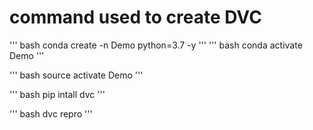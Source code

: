 # command used to create DVC


''' bash
conda create -n Demo python=3.7 -y
'''
''' bash
conda activate Demo
'''

''' bash
source activate Demo
'''

''' bash
pip intall dvc
'''

''' bash
dvc repro
'''